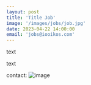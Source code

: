 ```yaml
---
layout: post
title: 'Title Job'
image: '/images/jobs/job.jpg'
date: 2023-04-22 14:00:00
email: 'jobs@iooikos.com'
---
```

text

text

contact: ![image](smtp://jobs@iooikos.com)